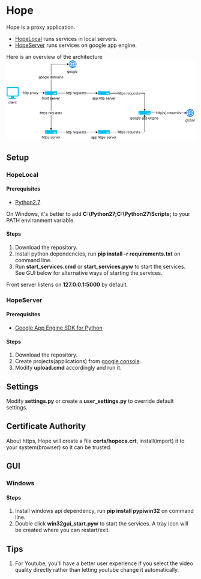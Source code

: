 # Hope
Hope is a proxy application.
* [HopeLocal](https://github.com/lusaisai/HopeLocal) runs services in local servers.
* [HopeServer](https://github.com/lusaisai/HopeServer) runs services on google app engine.

Here is an overview of the architecture
![architecture](https://raw.githubusercontent.com/lusaisai/HopeLocal/master/docs/architecture.png)

## Setup
### HopeLocal

#### Prerequisites
* [Python2.7](https://www.python.org/downloads/)

On Windows, it's better to add **C:\Python27\;C:\Python27\Scripts;** to your PATH environment variable.

#### Steps
1. Download the repository.
2. Install python dependencies, run **pip install -r requirements.txt** on command line.
3. Run **start_services.cmd** or **start_services.pyw** to start the services. See GUI below for alternative ways of starting the services.

Front server listens on **127.0.0.1:5000** by default.

### HopeServer
#### Prerequisites
* [Google App Engine SDK for Python](https://cloud.google.com/appengine/downloads)

#### Steps
1. Download the repository.
2. Create projects(applications) from [google console](https://console.developers.google.com/project).
3. Modify **upload.cmd** accordingly and run it.

## Settings
Modify **settings.py** or create a **user_settings.py** to override default settings.

## Certificate Authority
About https, Hope will create a file **certs/hopeca.crt**, install(import) it to your system(browser) so it can be trusted.

## GUI
### Windows
#### Steps
1. Install windows api dependency, run **pip install pypiwin32** on command line.
2. Double click **win32gui_start.pyw** to start the services. A tray icon will be created where you can restart/exit.

## Tips
1. For Youtube, you'll have a better user experience if you select the video quality directly rather than letting youtube change it automatically.
